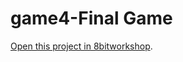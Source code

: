 game4-Final Game
=====

[Open this project in 8bitworkshop](http://8bitworkshop.com/redir.html?platform=nes&githubURL=https%3A%2F%2Fgithub.com%2FLuis7222%2Fgame3-&file=climber.c).
